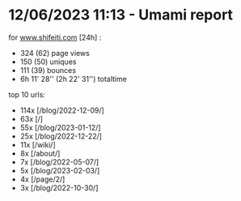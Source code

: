 # 12/06/2023 11:13 - Umami report
for www.shifeiti.com [24h] :

 - 324 (62) page views
 - 150 (50) uniques
 - 111 (39) bounces
 - 6h 11' 28'' (2h 22' 31'') totaltime


top 10 urls:
 - 114x [/blog/2022-12-09/]
 - 63x [/]
 - 55x [/blog/2023-01-12/]
 - 25x [/blog/2022-12-22/]
 - 11x [/wiki/]
 - 8x [/about/]
 - 7x [/blog/2022-05-07/]
 - 5x [/blog/2023-02-03/]
 - 4x [/page/2/]
 - 3x [/blog/2022-10-30/]


